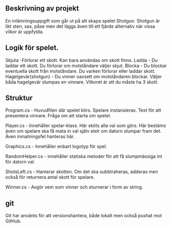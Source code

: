 ## Beskrivning av projekt
En inlämningsuppgift som går ut på att skapa spelet Shotgun. 
Shotgun är likt sten, sax, påse men det läggs även till ett fjärde alternativ
när vissa vilkor är uppfylda.

## Logik för spelet.
Skjuta -Förlorar ett skott. Kan bara användas om skott finns.
Ladda - Du laddar ett skott. Du förlorar om motståndare väljer skjut.
Blocka - Du blockar eventuella skott från motståndare. Du varken förlorar eller laddar skott.
Hagelgevär(shotgun) - Du vinner oavsett om motståndaren blockar. 
                      Väljer båda hagelgevär slumpas en vinnare.
                      Vilkoret är att du måste ha 3 skott.

## Struktur
Program.cs - Huvudfilen där spelet körs. Spelare instansieras. Text för att presentera vinnare. Fråga om att starta om spelet.

Player.cs - Innehåller spelar-klass. Här sköts alla val som görs. Här bestäms även om spelare ska få mata in val själv elelr om datorn slumpar fram det. Även inmatningsfel hanteras här.

Graphics.cs - Innehåller enbart logotyp för spel.

RandomHelper.cs - innehåller statiska metoder för att få slumpmässiga int för datorn val.

ShotsLeft.cs - Hanterar skotten. Om det ska subbtraheras, adderas men också för returnera antal skott för spelare.

Winner.cs - Avgör vem som vinner och eturnerar i form av string.

## git
Git har använts för att versionshantera, både lokalt men också pushat mot GitHub.
